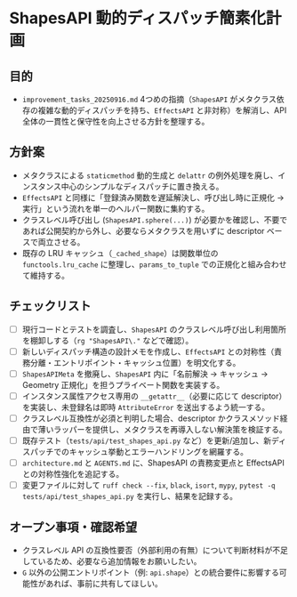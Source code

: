# ShapesAPI 動的ディスパッチ簡素化計画

## 目的
- `improvement_tasks_20250916.md` 4つめの指摘（`ShapesAPI` がメタクラス依存の複雑な動的ディスパッチを持ち、`EffectsAPI` と非対称）を解消し、API 全体の一貫性と保守性を向上させる方針を整理する。

## 方針案
- メタクラスによる `staticmethod` 動的生成と `delattr` の例外処理を廃し、インスタンス中心のシンプルなディスパッチに置き換える。
- `EffectsAPI` と同様に「登録済み関数を遅延解決し、呼び出し時に正規化 → 実行」という流れを単一のヘルパー関数に集約する。
- クラスレベル呼び出し (`ShapesAPI.sphere(...)`) が必要かを確認し、不要であれば公開契約から外し、必要ならメタクラスを用いずに descriptor ベースで両立させる。
- 既存の LRU キャッシュ（`_cached_shape`）は関数単位の `functools.lru_cache` に整理し、`params_to_tuple` での正規化と組み合わせて維持する。

## チェックリスト
- [ ] 現行コードとテストを調査し、`ShapesAPI` のクラスレベル呼び出し利用箇所を棚卸しする（`rg "ShapesAPI\."` などで確認）。
- [ ] 新しいディスパッチ構造の設計メモを作成し、`EffectsAPI` との対称性（責務分離・エントリポイント・キャッシュ位置）を明文化する。
- [ ] `ShapesAPIMeta` を撤廃し、`ShapesAPI` 内に「名前解決 → キャッシュ → Geometry 正規化」を担うプライベート関数を実装する。
- [ ] インスタンス属性アクセス専用の `__getattr__`（必要に応じて descriptor）を実装し、未登録名は即時 `AttributeError` を送出するよう統一する。
- [ ] クラスレベル互換性が必須と判明した場合、descriptor かクラスメソッド経由で薄いラッパーを提供し、メタクラスを再導入しない解決策を検証する。
- [ ] 既存テスト（`tests/api/test_shapes_api.py` など）を更新/追加し、新ディスパッチでのキャッシュ挙動とエラーハンドリングを網羅する。
- [ ] `architecture.md` と `AGENTS.md` に、ShapesAPI の責務変更点と EffectsAPI との対称性強化を追記する。
- [ ] 変更ファイルに対して `ruff check --fix`, `black`, `isort`, `mypy`, `pytest -q tests/api/test_shapes_api.py` を実行し、結果を記録する。

## オープン事項・確認希望
- クラスレベル API の互換性要否（外部利用の有無）について判断材料が不足しているため、必要なら追加情報をお願いしたい。
- `G` 以外の公開エントリポイント（例: `api.shape`）との統合要件に影響する可能性があれば、事前に共有してほしい。
